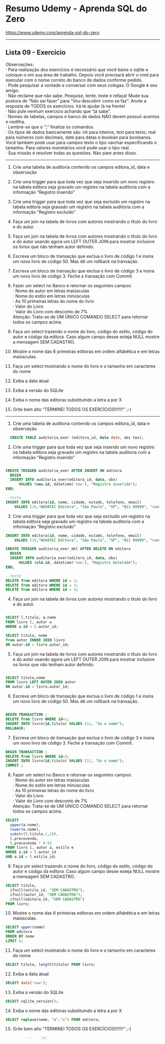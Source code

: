 # Resumo Udemy - Aprenda SQL do Zero

https://www.udemy.com/aprenda-sql-do-zero

---

## Lista 09 - Exercício

Observações:  
· Para realização dos exercícios é necessário que você baixe o sqlite e coloque-o em sua área de trabalho. Depois você precisará abrir o cmd para executar com o nome correto do banco de dados conforme pedido.  
· Pode pesquisar a vontade e conversar com seus colegas. O Google é seu amigo.  
· Não reclame que não sabe. Pesquise, tente, teste e refaça! Mude sua postura de “Não sei fazer” para “Vou descobrir como se faz”. Anote a resposta de TODOS os exercícios. Irá te ajudar lá na frente!  
· Não pule nenhum exercício achando que “já sabe”.  
· Nomes de tabelas, campos e banco de dados NÃO devem possuir acentos e cedilha.  
· Lembre-se que o “;” finaliza os comandos.  
· Os tipos de dados basicamente são: int para inteiros, text para texto, real para números com decimais, date para datas e boolean para booleanos. Você também pode usar para campos texto o tipo varchar especificando o tamanho. Para valores monetários você pode usar o tipo real.  
· Sua missão é resolver todas as questões. Não pare antes disso.  

---

1) Crie uma tabela de auditoria contendo os campos editora_id, data e observação  
2) Crie uma trigger para que toda vez que seja inserido um novo registro na tabela editora seja gravado um registro na tabela auditoria com a informação “Registro inserido”  
3) Crie uma trigger para que toda vez que seja excluído um registro na tabela editora seja gravado um registro na tabela auditoria com a informação “Registro excluído”  
4) Faça um join na tabela de livros com autores mostrando o título do livro e do autor.  
5) Faça um join na tabela de livros com autores mostrando o título do livro e do autor usando agora um LEFT OUTER JOIN para mostrar inclusive os livros que não tenham autor definido.  
6) Escreva um bloco de transação que exclua o livro de código 1 e insira um novo livro de código 50. Mas dê um rollback na transação.  
7) Escreva um bloco de transação que exclua o livro de código 3 e insira um novo livro de código 3. Feche a transação com Commit.  
8) Fazer um select no Banco e retornar os seguintes campos:  
· Nome do autor em letras maiúsculas  
· Nome do estilo em letras minúsculas  
· As 10 primeiras letras do nome do livro  
· Valor do Livro  
· Valor do Livro com desconto de 7%  
Atenção: Trata-se de UM ÚNICO COMANDO SELECT para retornar todos os campos acima.  

9) Faça um select trazendo o nome do livro, código do estilo, código do autor e código da editora. Caso algum campo desse esteja NULL mostre a mensagem SEM CADASTRO.  
10) Mostre o nome das 6 primeiras editoras em ordem alfabética e em letras maiúsculas.  
11) Faça um select mostrando o nome do livro e o tamanho em caracteres do nome  
12) Exiba a data atual  
13) Exiba a versão do SQLite  
14) Exiba o nome das editoras substituindo a letra a por X  
15) Grite bem alto “TERMINEI TODOS OS EXERCÍCIOS!!!!!!!” ;-)  

---

1) Crie uma tabela de auditoria contendo os campos editora_id, data e observação  

```sql
  CREATE TABLE auditoria_exer (editora_id, data date, obs tex);
```

2) Crie uma trigger para que toda vez que seja inserido um novo registro na tabela editora seja gravado um registro na tabela auditoria com a informação “Registro inserido”  

```sql

CREATE TRIGGER auditoria_exer AFTER INSERT ON editora
  BEGIN
  INSERT INTO auditoria_exer(editora_id, data, obs)
      VALUES (new.id, datetime('now'), "Registro inserido");
END;

--teste
INSERT INTO editora(id, nome, cidade, estado, telefone, email)
    VALUES (10,"NOVATEC Editora", "São Paulo", "SP", "011 99999", "contato@gmail.co");
```

3) Crie uma trigger para que toda vez que seja excluído um registro na tabela editora seja gravado um registro na tabela auditoria com a informação “Registro excluído”  

```sql
INSERT INTO editora(id, nome, cidade, estado, telefone, email)
    VALUES (10,"NOVATEC Editora", "São Paulo", "SP", "011 99999", "contato@gmail.co");

CREATE TRIGGER auditoria_exer_del AFTER DELETE ON editora
  BEGIN
  INSERT INTO auditoria_exer(editora_id, data, obs)
      VALUES (old.id, datetime('now'), "Registro Deletado");
END;

--teste
DELETE from editora WHERE id = 2;
DELETE from editora WHERE id = 3;
DELETE from editora WHERE id = 4;


```

4) Faça um join na tabela de livros com autores mostrando o título do livro e do autor.  

```sql

SELECT l.titulo, a.nome
FROM livro l, autor a
WHERE a.id = l.autor_id;

SELECT titulo, nome
from autor INNER JOIN livro
ON autor.id = livro.autor_id;
```

5) Faça um join na tabela de livros com autores mostrando o título do livro e do autor usando agora um LEFT OUTER JOIN para mostrar inclusive os livros que não tenham autor definido.  

```sql

SELECT titulo,nome
FROM livro LEFT OUTER JOIN autor
ON autor.id = livro.autor_id;

```

6) Escreva um bloco de transação que exclua o livro de código 1 e insira um novo livro de código 50. Mas dê um rollback na transação.  

```sql

BEGIN TRANSACTION ;
DELETE from livro WHERE id=1;
INSERT INTO livro(id,titulo) VALUES (11, "So o nome");
ROLLBACK;


```

7) Escreva um bloco de transação que exclua o livro de código 3 e insira um novo livro de código 3. Feche a transação com Commit.  

```sql
BEGIN TRANSACTION ;
DELETE from livro WHERE id=3;
INSERT INTO livro(id,titulo) VALUES (11, "So o nome");
COMMIT ;
```

8) Fazer um select no Banco e retornar os seguintes campos:  
· Nome do autor em letras maiúsculas  
· Nome do estilo em letras minúsculas  
· As 10 primeiras letras do nome do livro  
· Valor do Livro  
· Valor do Livro com desconto de 7%  
Atenção: Trata-se de UM ÚNICO COMANDO SELECT para retornar todos os campos acima.  

```sql
SELECT
  upper(a.nome),
  lower(e.nome),
  substr(l.titulo,1,10),
  l.precovenda,
  l.precovenda * 0.93
FROM livro l, autor a, estilo e
WHERE a.id = l.autor_id
AND e.id = l.estilo_id;
```

9) Faça um select trazendo o nome do livro, código do estilo, código do autor e código da editora. Caso algum campo desse esteja NULL mostre a mensagem SEM CADASTRO.  

```sql
SELECT titulo,
  ifnull(estilo_id, "SEM CADASTRO"),
  ifnull(autor_id, "SEM CADASTRO"),
  ifnull(editora_id, "SEM CADASTRO")
FROM livro;
```

10) Mostre o nome das 6 primeiras editoras em ordem alfabética e em letras maiúsculas.  

```sql
SELECT upper(nome)
FROM editora
ORDER BY nome
LIMIT 6;
```

11) Faça um select mostrando o nome do livro e o tamanho em caracteres do nome  

```sql
SELECT titulo, length(titulo) FROM livro;
```

12) Exiba a data atual  

```sql
SELECT date('now');
```

13) Exiba a versão do SQLite  

```sql
SELECT sqlite_version();
```

14) Exiba o nome das editoras substituindo a letra a por X  

```sql
SELECT replace(nome, "a","x") FROM editora;
```

15) Grite bem alto “TERMINEI TODOS OS EXERCÍCIOS!!!!!!!” ;-)  


```sql
          --    \o/
```
